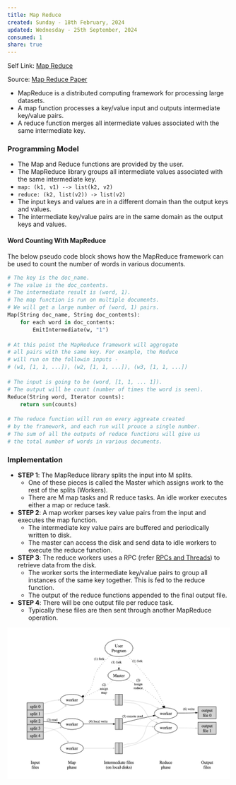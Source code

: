 ```yaml
---
title: Map Reduce
created: Sunday - 18th February, 2024
updated: Wednesday - 25th September, 2024
consumed: 1
share: true
---
```


Self Link: [Map Reduce](Map%20Reduce.md)

Source: [Map Reduce Paper](https://static.googleusercontent.com/media/research.google.com/en//archive/mapreduce-osdi04.pdf)

* MapReduce is a distributed computing framework for processing large datasets.
* A map function processes a key/value input and outputs intermediate key/value pairs. 
* A reduce function merges all intermediate values associated with the same intermediate key.

### Programming Model

* The Map and Reduce functions are provided by the user.
* The MapReduce library groups all intermediate values associated with the same intermediate key.
* `map: (k1, v1) --> list(k2, v2)`
* `reduce: (k2, list(v2)) -> list(v2)`
* The input keys and values are in a different domain than the output keys and values.
* The intermediate key/value pairs are in the same domain as the output keys and values.

#### Word Counting With MapReduce

The below pseudo code block shows how the MapReduce framework can be used to count the number of words in various documents.

````python
# The key is the doc_name.
# The value is the doc_contents.
# The intermediate result is (word, 1).
# The map function is run on multiple documents.
# We will get a large number of (word, 1) pairs.
Map(String doc_name, String doc_contents):
	for each word in doc_contents:
		EmitIntermediate(w, "1")

# At this point the MapReduce framework will aggregate
# all pairs with the same key. For example, the Reduce
# will run on the followin inputs - 
# (w1, [1, 1, ...]), (w2, [1, 1, ...]), (w3, [1, 1, ...])

# The input is going to be (word, [1, 1, ... 1]).
# The output will be count (number of times the word is seen).
Reduce(String word, Iterator counts):
	return sum(counts)

# The reduce function will run on every aggreate created
# by the framework, and each run will prouce a single number.
# The sum of all the outputs of reduce functions will give us
# the total number of words in various documents.
````

### Implementation

* **STEP 1**: The MapReduce library splits the input into M splits.
  * One of these pieces is called the Master which assigns work to the rest of the splits (Workers).
  * There are M map tasks and R reduce tasks. An idle worker executes either a map or reduce task.
* **STEP 2**: A map worker parses key value pairs from the input and executes the map function.
  * The intermediate key value pairs are buffered and periodically written to disk.
  * The master can access the disk and send data to idle workers to execute the reduce function.
* **STEP 3**: The reduce workers uses a RPC (refer [RPCs and Threads](RPCs%20and%20Threads.md)) to retrieve data from the disk.
  * The worker sorts the intermediate key/value pairs to group all instances of the same key together. This is fed to the reduce function.
  * The output of the reduce functions appended to the final output file.
* **STEP 4**: There will be one output file per reduce task.
  * Typically these files are then sent through another MapReduce operation.

![Map Reduce Implementation.png](./2.%20Areas/Technology/Distributed%20Systems/Map%20Reduce%20Implementation.png)
